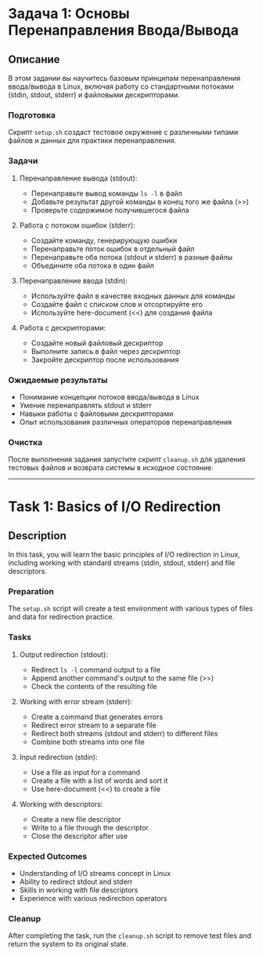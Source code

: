 # Задача 1: Основы Перенаправления Ввода/Вывода

## Описание
В этом задании вы научитесь базовым принципам перенаправления ввода/вывода в Linux, включая работу со стандартными потоками (stdin, stdout, stderr) и файловыми дескрипторами.

### Подготовка
Скрипт `setup.sh` создаст тестовое окружение с различными типами файлов и данных для практики перенаправления.

### Задачи
1. Перенаправление вывода (stdout):
   - Перенаправьте вывод команды `ls -l` в файл
   - Добавьте результат другой команды в конец того же файла (>>)
   - Проверьте содержимое получившегося файла

2. Работа с потоком ошибок (stderr):
   - Создайте команду, генерирующую ошибки
   - Перенаправьте поток ошибок в отдельный файл
   - Перенаправьте оба потока (stdout и stderr) в разные файлы
   - Объедините оба потока в один файл

3. Перенаправление ввода (stdin):
   - Используйте файл в качестве входных данных для команды
   - Создайте файл с списком слов и отсортируйте его
   - Используйте here-document (<<) для создания файла

4. Работа с дескрипторами:
   - Создайте новый файловый дескриптор
   - Выполните запись в файл через дескриптор
   - Закройте дескриптор после использования

### Ожидаемые результаты
- Понимание концепции потоков ввода/вывода в Linux
- Умение перенаправлять stdout и stderr
- Навыки работы с файловыми дескрипторами
- Опыт использования различных операторов перенаправления

### Очистка
После выполнения задания запустите скрипт `cleanup.sh` для удаления тестовых файлов и возврата системы в исходное состояние.

---

# Task 1: Basics of I/O Redirection

## Description
In this task, you will learn the basic principles of I/O redirection in Linux, including working with standard streams (stdin, stdout, stderr) and file descriptors.

### Preparation
The `setup.sh` script will create a test environment with various types of files and data for redirection practice.

### Tasks
1. Output redirection (stdout):
   - Redirect `ls -l` command output to a file
   - Append another command's output to the same file (>>)
   - Check the contents of the resulting file

2. Working with error stream (stderr):
   - Create a command that generates errors
   - Redirect error stream to a separate file
   - Redirect both streams (stdout and stderr) to different files
   - Combine both streams into one file

3. Input redirection (stdin):
   - Use a file as input for a command
   - Create a file with a list of words and sort it
   - Use here-document (<<) to create a file

4. Working with descriptors:
   - Create a new file descriptor
   - Write to a file through the descriptor
   - Close the descriptor after use

### Expected Outcomes
- Understanding of I/O streams concept in Linux
- Ability to redirect stdout and stderr
- Skills in working with file descriptors
- Experience with various redirection operators

### Cleanup
After completing the task, run the `cleanup.sh` script to remove test files and return the system to its original state. 